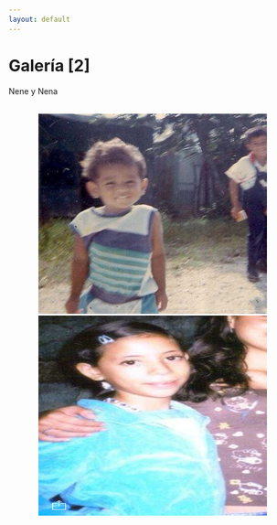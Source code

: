 ```yaml
---
layout: default
---
```

# [](#header-1)Galería [2]

<p>Nene y Nena</p>
<br>
<div class="container">
  <header>
   <div>
   <a href="#">
   <img src="2014-04-30 08.07.01.jpg" id="borderimg" border="0" width="400" height="350" />
   <img class="center" src="2016-02-23 21.06.24.png" id="borderimg" border="0" width="400" height="350" />
   </a>
</div>


